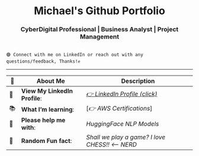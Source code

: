 <h1 align="center"> Michael's Github Portfolio</h1>

<h3 align="center">  CyberDigital Professional | Business Analyst | Project Management </h3> 

<pre><code> 
🟣 Connect with me on LinkedIn or reach out with any questions/feedback, Thanks!✊
</code></pre>
---------------------------------------------------------------------------------------------------------------------------------------------------------------------------------

| 🔭 | About Me | Description  |
| --------|-----------| ----------- |
| 👀 | **View My LinkedIn Profile**: | [*👉 LinkedIn Profile (click)*](https://linkedin.com/in/m-i-c-h-a-e-l-r-o-d-r-i-g-u-e-z/) |
| 📚 | **What I’m learning**: | [*👉 AWS Certifications*] |
| 🤔 | **Please help me with**: |*HuggingFace NLP Models* |
| 🌊 | **Random Fun fact**: | *Shall we play a game? I love CHESS!! <-- NERD* |

